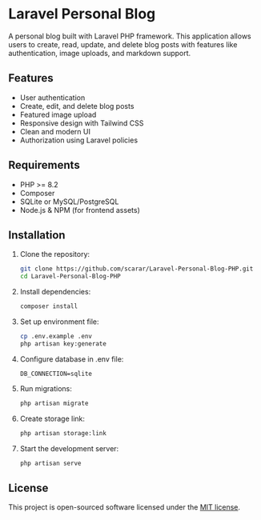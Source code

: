 # Laravel Personal Blog

A personal blog built with Laravel PHP framework. This application allows users to create, read, update, and delete blog posts with features like authentication, image uploads, and markdown support.

## Features

- User authentication
- Create, edit, and delete blog posts
- Featured image upload
- Responsive design with Tailwind CSS
- Clean and modern UI
- Authorization using Laravel policies

## Requirements

- PHP >= 8.2
- Composer
- SQLite or MySQL/PostgreSQL
- Node.js & NPM (for frontend assets)

## Installation

1. Clone the repository:
   ```bash
   git clone https://github.com/scarar/Laravel-Personal-Blog-PHP.git
   cd Laravel-Personal-Blog-PHP
   ```

2. Install dependencies:
   ```bash
   composer install
   ```

3. Set up environment file:
   ```bash
   cp .env.example .env
   php artisan key:generate
   ```

4. Configure database in .env file:
   ```
   DB_CONNECTION=sqlite
   ```

5. Run migrations:
   ```bash
   php artisan migrate
   ```

6. Create storage link:
   ```bash
   php artisan storage:link
   ```

7. Start the development server:
   ```bash
   php artisan serve
   ```

## License

This project is open-sourced software licensed under the [MIT license](https://opensource.org/licenses/MIT).
